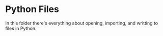 # Python Files

In this folder there's everything about opening, importing, and writting to files in Python.